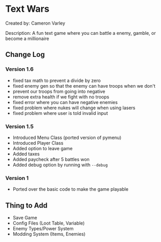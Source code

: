 # Text Wars

Created by: Cameron Varley

Description: A fun text game where you can battle a enemy, gamble, or become a millionaire

## Change Log

### Version 1.6

-   fixed tax math to prevent a divide by zero
-   fixed enemy gen so that the enemy can have troops when we don't
-   prevent our troops from going into negative
-   remove extra health if we fight with no troops
-   fixed error where you can have negative enemies
-   fixed problem where nukes will change when using lasers
-   fixed problem where user is told invalid input

### Version 1.5

-   Introduced Menu Class (ported version of pymenu)
-   Introduced Player Class
-   Added option to leave game
-   Added taxes
-   Added paycheck after 5 battles won
-   Added debug option by running with `--debug`

### Version 1

-   Ported over the basic code to make the game playable

## Thing to Add

-   Save Game
-   Config Files (Loot Table, Variable)
-   Enemy Types/Power System
-   Modding System (Items, Enemies)
